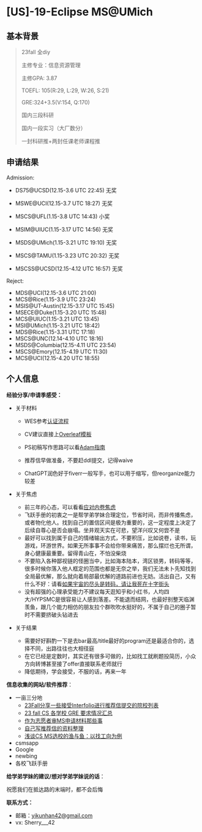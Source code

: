 # \[US\]-19-Eclipse MS@UMich

## 基本背景

>23fall 全diy
>
>主修专业：信息资源管理
>
>主修GPA: 3.87
>
>TOEFL: 105(R:29, L:29, W:26, S:21)
>
>GRE:324+3.5(V:154, Q:170)
>
>国内三段科研
>
>国内一段实习（大厂数分）
>
>一封科研推+两封任课老师课程推

## 申请结果

Admission:

+ DS75@UCSD(12.15-3.6 UTC 22:45) 无奖
+ MSWE@UCI(12.15-3.7 UTC 18:27) 无奖
+ MSCS@UFL(1.15-3.8 UTC 14:43) 小奖

+ MSIM@UIUC(1.15-3.17 UTC 14:56) 无奖
+ MSDS@UMich(1.15-3.21 UTC 19:10) 无奖
+ MSCS@TAMU(1.15-3.23 UTC 20:32) 无奖
+ MSCSS@UCSD(12.15-4.12 UTC 16:57) 无奖

Reject:

+ MDS@UCI(12.15-3.6 UTC 21:00)
+ MCS@Rice(1.15-3.9 UTC 23:24)
+ MSIS@UT-Austin(12.15-3.17 UTC 15:45)
+ MSECE@Duke(1.15-3.20 UTC 15:48)
+ MCS@UIUC(1.15-3.21 UTC 13:45)
+ MSI@UMich(1.15-3.21 UTC 18:42)
+ MDS@Rice(1.15-3.31 UTC 17:18)
+ MSCS@UNC(12.14-4.10 UTC 18:16)
+ MSDS@Columbia(12.15-4.11 UTC 23:54)
+ MSCS@Emory(12.15-4.19 UTC 11:30)
+ MCS@UCI(12.15-4.20 UTC 18:55)

## 个人信息

**经验分享/申请季感受：**

+ 关于材料
  + WES参考[认证流程](https://www.bilibili.com/video/BV1n64y187SF)
  + CV建议直接上[Overleaf模板](https://www.overleaf.com/latex/templates/tagged/cv)
  + PS初稿写作思路可以看[Adam指南](https://www.youtube.com/watch?v=_KLp91NeB8M&t=360s)
  + 推荐信早做准备，不要赶ddl提交，记得waive

  + ChatGPT润色好于fiverr一般写手，也可以用于缩写，但reorganize能力较差
  


+ 关于焦虑
  
  + 前三年的心态，可以看看[应对内卷焦虑](https://scu-cs-runner.github.io/SurviveSCUManual/1-save-self/11-cope-with-anxiety.html)
  + 飞跃手册的初衷之一是帮学弟学妹合理定位，节省时间，而非传播焦虑，或者物化他人。找到自己的置信区间是极为重要的，这一定程度上决定了后续自尊心是否会崩塌。坐井观天实在可悲，望洋兴叹又何尝不是
  + 最好可以找到属于自己的情绪输出方式，不要积压，比如说卷，读书，玩游戏，环游世界。如果无所事事不会给你带来痛苦，那么摆烂也无所谓，身心健康最重要。留得青山在，不怕没柴烧
  + 不要陷入各种鄙视链的怪圈当中，比如海本陆本，湾区锁男，转码等等，很多时候你落入他人框定的范围也都是无奈之举，我们无法未卜先知找到全局最优解，那么就向着局部最优解的道路前进也无妨。活出自己，又有什么不好：请看[如果宇宙的尽头是转码，请让我死在十字街头](https://www.1point3acres.com/bbs/thread-937639-1-1.html)
  + 没有超强的心理承受能力不建议每天逛知乎和小红书，人均四大/HYPSMC是很容易让人感到落差。不能退而结网，也最好别整天临渊羡鱼，跟几个能力相仿的朋友拉个群吹吹水挺好的，不属于自己的圈子暂时不需要挤破头钻进去
  
+ 关于结果
  + 需要好好斟酌一下是去bar最高/title最好的program还是最适合你的，选择不同，出路往往也大相径庭
  + 在它已经是定数时，其实还有很多可做的，比如找工就刷题投简历，小众方向转博甚至接了offer直接联系老师就行
  + 降低期待，学会接受，不服的话，再来一年



**信息收集的网站/软件推荐**：

+ 一亩三分地
  + [23Fall分享一些接受Interfolio进行推荐信提交的院校列表](https://www.1point3acres.com/bbs/thread-945200-1-1.html)
  + [23 fall CS 各学校 GRE 要求情况汇总](https://www.1point3acres.com/bbs/thread-906889-1-1.html)
  + [作为志愿者审MS申请材料那些事](https://www.1point3acres.com/bbs/thread-581428-1-1.html)
  + [自己写推荐信的资料整理](https://www.1point3acres.com/bbs/thread-947843-1-1.html)
  + [浅谈CS MS选校的渔与鱼：以找工向为例](https://www.1point3acres.com/bbs/thread-971898-1-1.html)
+ csmsapp
+ Google
+ newbing
+ 各校飞跃手册

**给学弟学妹的建议/想对学弟学妹说的话**：

祝愿我们在抵达路的末端时，都不会后悔

**联系方式：**

+ 邮箱：yikunhan42@gmail.com
+ vx: Sherry___42